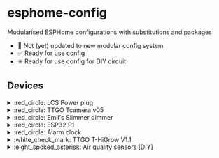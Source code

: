 # esphome-config
Modularised ESPHome configurations with substitutions and packages

- :red_circle: Not (yet) updated to new modular config system
- :white_check_mark: Ready for use config
- :eight_spoked_asterisk: Ready for use config for DIY circuit
## Devices
<details><summary>:red_circle: LCS Power plug</summary>

(Store: Action)([info](https://templates.blakadder.com/lsc_smart_connect_power_plug.html))

- GPIO04 = LED (inverted)
- GPIO12 = Relay
- GPIO13 = Button (input pullup)
</details>

<details><summary>:red_circle: TTGO Tcamera v05</summary>

(Store: Aliexpress)([info](https://github.com/lewisxhe/esp32-camera-series/blob/master/schematic/OV2640_V05.pdf))

- SSD1306 (0x3C)
    - GPIO21 = SDA
    - GPIO22 = SCL
- Battery charger ([info](https://datasheet.lcsc.com/szlcsc/1809201029_INJOINIC-IP5306_C181692.pdf))
    - GPIO02 = LED3 (not connected?)
    - GPIO21 = LED2
    - GPIO22 = LED1
- Camera
    - GPIO05 = Y2
    - GPIO14 = Y3
    - GPIO04 = Y4
    - GPIO15 = Y5
    - GPIO18 = Y6
    - GPIO23 = Y7
    - GPIO36 = Y8
    - GPIO39 = Y9
    - GPIO27 = VSNC
    - GPIO25 = HREF
    - GPIO19 = PLCK
    - GPIO26 = PWD
    - GPIO32 = XCLK/External_clock
    - GPIO13 = SIOD/SDA
    - GPIO12 = SIOC/SCL
- Other
    - GPIO33 = PIR
    - GPIO34 = Button (input pullup)
    - GPIO35 = VBatt (100k/100k) (ADC1_CH7) (11dB) 1.65v = 0%, 2.10v = 100%
</details>

<details><summary>:red_circle: Emil's Slimmer dimmer</summary>

(Store: Emil)([info](https://github.com/EmilFlach/slimmer_dimmer_v2))

- GPIO02 = LED (inverted)
- GPIO05 = Rotary encoder switch (external input pullup)
- GPIO14 = Rotary encoder A (external input pullup)
- GPIO12 = Rotary encoder B (external input pullup)
- GPIO13 = 24x WS2812B
- GPIO00 = Switch (external input pullup)
</details>

<details><summary>:red_circle: ESP32 P1</summary>

(Store: Ruben)([info](https://github.com/Mynasru/))

- 
</details>

<details><summary>:red_circle: Alarm clock</summary>

(Store: Ruben)([info](https://github.com/Mynasru/))
Based on the ESP32 P1 board

- 
</details>

<details><summary>:white_check_mark: TTGO T-HiGrow V1.1</summary>

(Store: Aliexpress)([info](https://aliexpress.com/item/32962409404.html))

[Schematic](https://github.com/Xinyuan-LilyGO/TTGO-HiGrow/raw/master/schematic.pdf)

- GPIO25 = SDA (Bus A)
- GPIO26 = SCK (Bus A)
- GPIO04 = Power enable for sensors
- GPIO35 = Wake button
- GPIO16 = DHT11
- GPIO33 = Battery ADC
- GPIO32 = Soil humidity ADC
- GPIO34 = Soil salt ADC
</details>

<details><summary>:eight_spoked_asterisk: Air quality sensors [DIY]</summary>

Measure:
- eCO2
- eVOC
- Temperature (2x)
- Humidity
- Pressure
- PM (µm): 1, 2.5, 10
</details>